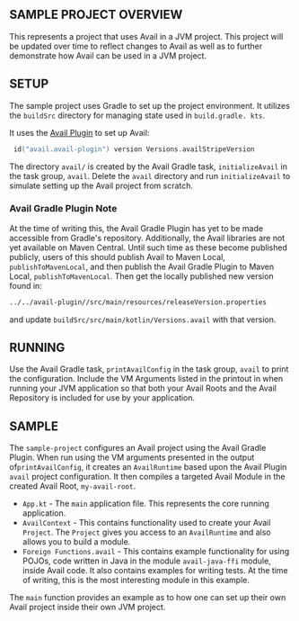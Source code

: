 SAMPLE PROJECT OVERVIEW
--------------------------------------------------------------------------------
This represents a project that uses Avail in a JVM project. This project will be
updated over time to reflect changes to Avail as well as to further 
demonstrate how Avail can be used in a JVM project.

SETUP
--------------------------------------------------------------------------------
The sample project uses Gradle to set up the project environment. It 
utilizes the `buildSrc` directory for managing state used in `build.gradle.
kts`.

It uses the [Avail Plugin](/avail-plugin/README.md) to set up Avail:

```kotlin
 id("avail.avail-plugin") version Versions.availStripeVersion
```

The directory `avail/` is created by the Avail Gradle task, `initializeAvail` 
in the task group, `avail`. Delete the `avail` directory and run 
`initializeAvail` to simulate setting up the Avail project from scratch.

### Avail Gradle Plugin Note
At the time of writing this, the Avail Gradle Plugin has yet to be made 
accessible from Gradle's repository. Additionally, the Avail libraries are not
yet available on Maven Central. Until such time as these become published 
publicly, users of this should publish Avail to Maven Local, 
`publishToMavenLocal`, and then publish the Avail Gradle Plugin to Maven Local, 
`publishToMavenLocal`. Then get the locally published new version found in:
```bash
../../avail-plugin//src/main/resources/releaseVersion.properties
```
and update `buildSrc/src/main/kotlin/Versions.avail` with that version.

RUNNING
--------------------------------------------------------------------------------
Use the Avail Gradle task, `printAvailConfig` in the task group, `avail` to 
print the configuration. Include the VM Arguments listed in the printout in 
when running your JVM application so that both your Avail Roots and the 
Avail Repository is included for use by your application.

SAMPLE
--------------------------------------------------------------------------------
The `sample-project` configures an Avail project using the Avail Gradle Plugin. 
When run using the VM arguments presented in the output of`printAvailConfig`, 
it creates an `AvailRuntime` based upon the Avail Plugin `avail` project 
configuration. It then compiles a targeted Avail Module in the created 
Avail Root, `my-avail-root`.
 * `App.kt` - The `main` application file. This represents the core running 
   application.
 * `AvailContext` - This contains functionality used to create your Avail 
   `Project`. The `Project` gives you access to an `AvailRuntime` and also 
   allows you to build a module. 
 * `Foreign Functions.avail` - This contains example functionality for using
   POJOs, code written in Java in the module `avail-java-ffi` module, inside 
   Avail code. It also contains examples for writing tests. At the time of
   writing, this is the most interesting module in this example.

The `main` function provides an example as to how one can set up their own 
Avail project inside their own JVM project.
